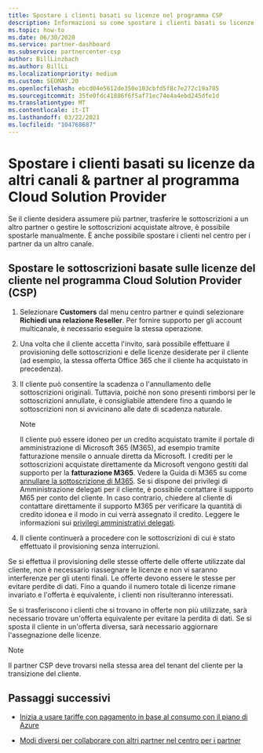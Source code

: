 ```yaml
---
title: Spostare i clienti basati su licenze nel programma CSP
description: Informazioni su come spostare i clienti basati su licenze da altri canali o da un altro partner nel programma Cloud Solution Provider (CSP) nel centro per i partner.
ms.topic: how-to
ms.date: 06/30/2020
ms.service: partner-dashboard
ms.subservice: partnercenter-csp
author: BillLinzbach
ms.author: BillLi
ms.localizationpriority: medium
ms.custom: SEOMAY.20
ms.openlocfilehash: ebcd04e5612de350e103cbfd5f8c7e272c19a785
ms.sourcegitcommit: 35fe0fdc41886f6f5af71ec74e4a4ebd245dfe1d
ms.translationtype: MT
ms.contentlocale: it-IT
ms.lasthandoff: 03/22/2021
ms.locfileid: "104768687"
---
```

# <a name="move-license-based-customers-from-other-channels--partners-to-the-cloud-solution-provider-program"></a>Spostare i clienti basati su licenze da altri canali & partner al programma Cloud Solution Provider

Se il cliente desidera assumere più partner, trasferire le sottoscrizioni a un altro partner o gestire le sottoscrizioni acquistate altrove, è possibile spostarle manualmente. È anche possibile spostare i clienti nel centro per i partner da un altro canale.

## <a name="move-your-customers-license-based-subscriptions-to-the-cloud-solution-provider-program-csp"></a>Spostare le sottoscrizioni basate sulle licenze del cliente nel programma Cloud Solution Provider (CSP)

1. Selezionare **Customers** dal menu centro partner e quindi selezionare **Richiedi una relazione Reseller**. Per fornire supporto per gli account multicanale, è necessario eseguire la stessa operazione.

2. Una volta che il cliente accetta l'invito, sarà possibile effettuare il provisioning delle sottoscrizioni e delle licenze desiderate per il cliente (ad esempio, la stessa offerta Office 365 che il cliente ha acquistato in precedenza).

3. Il cliente può consentire la scadenza o l'annullamento delle sottoscrizioni originali. Tuttavia, poiché non sono presenti rimborsi per le sottoscrizioni annullate, è consigliabile attendere fino a quando le sottoscrizioni non si avvicinano alle date di scadenza naturale.


   >[!NOTE]
   >Il cliente può essere idoneo per un credito acquistato tramite il portale di amministrazione di Microsoft 365 (M365), ad esempio tramite fatturazione mensile o annuale diretta da Microsoft. I crediti per le sottoscrizioni acquistate direttamente da Microsoft vengono gestiti dal supporto per la **fatturazione M365**. Vedere la Guida di M365 su come [annullare la sottoscrizione di M365](/microsoft-365/commerce/subscriptions/cancel-your-subscription). Se si dispone dei privilegi di Amministrazione delegati per il cliente, è possibile contattare il supporto M65 per conto del cliente. In caso contrario, chiedere al cliente di contattare direttamente il supporto M365 per verificare la quantità di credito idonea e il modo in cui verrà assegnato il credito. Leggere le informazioni sui [privilegi amministrativi delegati](customers-revoke-admin-privileges.md).


4. Il cliente continuerà a procedere con le sottoscrizioni di cui è stato effettuato il provisioning senza interruzioni.

Se si effettua il provisioning delle stesse offerte delle offerte utilizzate dal cliente, non è necessario riassegnare le licenze e non vi saranno interferenze per gli utenti finali. Le offerte devono essere le stesse per evitare perdite di dati. Fino a quando il numero totale di licenze rimane invariato e l'offerta è equivalente, i clienti non risulteranno interessati.

Se si trasferiscono i clienti che si trovano in offerte non più utilizzate, sarà necessario trovare un'offerta equivalente per evitare la perdita di dati. Se si sposta il cliente in un'offerta diversa, sarà necessario aggiornare l'assegnazione delle licenze.

>[!NOTE]
> Il partner CSP deve trovarsi nella stessa area del tenant del cliente per la transizione del cliente.

## <a name="next-steps"></a>Passaggi successivi

- [Inizia a usare tariffe con pagamento in base al consumo con il piano di Azure](azure-plan-get-started.md)
 

- [Modi diversi per collaborare con altri partner nel centro per i partner](work-with-other-partners.md)